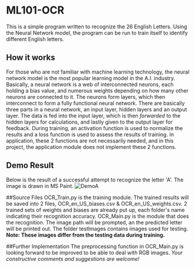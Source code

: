 # ML101-OCR
This is a simple program written to recognize the 26 English Letters. Using the Neural Network model, the program can be run to train itself to identify different English letters.

## How it works
For those who are not familiar with machine learning technology, the neural network model is the most popular learning model in the A.I. industry.
Basically, a neural network is a web of interconnected neurons, each holding a bias value, and numerous weights depending on how many other neurons are connected to it. The neurons form layers, which then interconnect to form a fully functional neural network. There are basically three parts in a neural network, an input layer, hidden layers and an output layer. The data is fed into the input layer, which is then *forwarded* to the hidden layers for calculations, and lastly given to the output layer for feedback.
During training, an activation function is used to normalize the results and a loss function is used to assess the results of training.
In application, these 2 functions are not necessarily needed, and in this project, the application module does not implement these 2 functions.

## Demo Result
Below is the result of a successful attempt to recognize the letter 'A'. The image is drawn in MS Paint.
![DemoA](https://github.com/JustRodneyLee/ML101-OCR/tree/master/readmeImages/demoA.png)

##Source Files
OCR_Train.py is the training module. The trained results will be saved into 2 files, OCR_en_US_biases.csv & OCR_en_US_weights.csv. 2 trained sets of weights and biases are already put up, each folder's name indicating their recognition accuracy.
OCR_Main.py is the module that does the recognition. The image path will be prompted, an the predicted letter will be printed out.
The folder testImages contains images used for testing. **Note: These images differ from the testing data during training.**

##Further Implementation
The preprocessing function in OCR_Main.py is looking forward to be improved to be able to deal with RGB images.
*Your constructive comments and suggestions are welcome!*